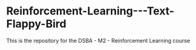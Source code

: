 # Reinforcement-Learning---Text-Flappy-Bird
This is the repository for the DSBA - M2 - Reinforcement Learning course
